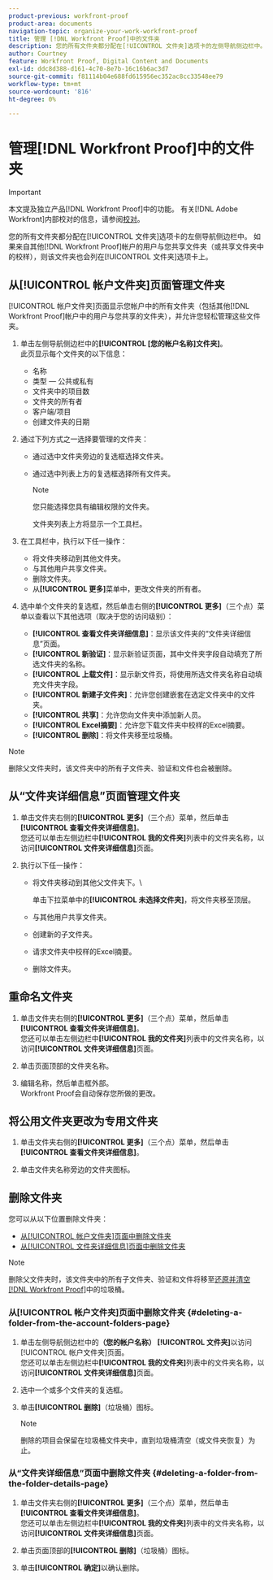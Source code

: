 ```yaml
---
product-previous: workfront-proof
product-area: documents
navigation-topic: organize-your-work-workfront-proof
title: 管理 [!DNL Workfront Proof]中的文件夹
description: 您的所有文件夹都分配在[!UICONTROL 文件夹]选项卡的左侧导航侧边栏中。 如果来自其他 [!DNL Workfront Proof] 帐户的用户与您共享文件夹（或共享文件夹中的校样），则该文件夹也会列在[!UICONTROL 文件夹]选项卡上。
author: Courtney
feature: Workfront Proof, Digital Content and Documents
exl-id: ddc8d388-d161-4c70-8e7b-16c16b6ac3d7
source-git-commit: f81114b04e688fd615956ec352ac8cc33548ee79
workflow-type: tm+mt
source-wordcount: '816'
ht-degree: 0%

---
```


# 管理[!DNL Workfront Proof]中的文件夹

>[!IMPORTANT]
>
>本文提及独立产品[!DNL Workfront Proof]中的功能。 有关[!DNL Adobe Workfront]内部校对的信息，请参阅[校对](../../../review-and-approve-work/proofing/proofing.md)。

您的所有文件夹都分配在[!UICONTROL 文件夹]选项卡的左侧导航侧边栏中。 如果来自其他[!DNL Workfront Proof]帐户的用户与您共享文件夹（或共享文件夹中的校样），则该文件夹也会列在[!UICONTROL 文件夹]选项卡上。

## 从[!UICONTROL 帐户文件夹]页面管理文件夹

[!UICONTROL 帐户文件夹]页面显示您帐户中的所有文件夹（包括其他[!DNL Workfront Proof]帐户中的用户与您共享的文件夹），并允许您轻松管理这些文件夹。

1. 单击左侧导航侧边栏中的&#x200B;**[!UICONTROL [您的帐户名称]文件夹]**。\
   此页显示每个文件夹的以下信息：

   * 名称
   * 类型 — 公共或私有
   * 文件夹中的项目数
   * 文件夹的所有者
   * 客户端/项目
   * 创建文件夹的日期

1. 通过下列方式之一选择要管理的文件夹：

   * 通过选中文件夹旁边的复选框选择文件夹。
   * 通过选中列表上方的复选框选择所有文件夹。

     >[!NOTE]
     >
     >您只能选择您具有编辑权限的文件夹。

     文件夹列表上方将显示一个工具栏。

1. 在工具栏中，执行以下任一操作：

   * 将文件夹移动到其他文件夹。
   * 与其他用户共享文件夹。
   * 删除文件夹。
   * 从&#x200B;**[!UICONTROL 更多]**&#x200B;菜单中，更改文件夹的所有者。

1. 选中单个文件夹的复选框，然后单击右侧的&#x200B;**[!UICONTROL 更多]**（三个点）菜单以查看以下其他选项（取决于您的访问级别）：

   * **[!UICONTROL 查看文件夹详细信息]**：显示该文件夹的“文件夹详细信息”页面。
   * **[!UICONTROL 新验证]**：显示新验证页面，其中文件夹字段自动填充了所选文件夹的名称。
   * **[!UICONTROL 上载文件]**：显示新文件页，将使用所选文件夹名称自动填充文件夹字段。
   * **[!UICONTROL 新建子文件夹]**：允许您创建嵌套在选定文件夹中的文件夹。
   * **[!UICONTROL 共享]**：允许您向文件夹中添加新人员。
   * **[!UICONTROL Excel摘要]**：允许您下载文件夹中校样的Excel摘要。
   * **[!UICONTROL 删除]**：将文件夹移至垃圾桶。

>[!NOTE]
>
>删除父文件夹时，该文件夹中的所有子文件夹、验证和文件也会被删除。

## 从“文件夹详细信息”页面管理文件夹

1. 单击文件夹右侧的&#x200B;**[!UICONTROL 更多]**（三个点）菜单，然后单击&#x200B;**[!UICONTROL 查看文件夹详细信息]**。\
   您还可以单击左侧边栏中&#x200B;**[!UICONTROL 我的文件夹]**&#x200B;列表中的文件夹名称，以访问&#x200B;**[!UICONTROL 文件夹详细信息]**&#x200B;页面。

1. 执行以下任一操作：

   * 将文件夹移动到其他父文件夹下。\

     单击下拉菜单中的&#x200B;**[!UICONTROL 未选择文件夹]**，将文件夹移至顶层。

   * 与其他用户共享文件夹。
   * 创建新的子文件夹。
   * 请求文件夹中校样的Excel摘要。
   * 删除文件夹。

## 重命名文件夹

1. 单击文件夹右侧的&#x200B;**[!UICONTROL 更多]**（三个点）菜单，然后单击&#x200B;**[!UICONTROL 查看文件夹详细信息]**。\
   您还可以单击左侧边栏中&#x200B;**[!UICONTROL 我的文件夹]**&#x200B;列表中的文件夹名称，以访问&#x200B;**[!UICONTROL 文件夹详细信息]**&#x200B;页面。

1. 单击页面顶部的文件夹名称。
1. 编辑名称，然后单击框外部。\
   Workfront Proof会自动保存您所做的更改。

## 将公用文件夹更改为专用文件夹

1. 单击文件夹右侧的&#x200B;**[!UICONTROL 更多]**（三个点）菜单，然后单击&#x200B;**[!UICONTROL 查看文件夹详细信息]**。

1. 单击文件夹名称旁边的文件夹图标。

## 删除文件夹

您可以从以下位置删除文件夹：

* [从[!UICONTROL 帐户文件夹]页面中删除文件夹](#deleting-a-folder-from-the-account-folders-page)
* [从[!UICONTROL 文件夹详细信息]页面中删除文件夹](#deleting-a-folder-from-the-folder-details-page)

>[!NOTE]
>
>删除父文件夹时，该文件夹中的所有子文件夹、验证和文件将移至[还原并清空 [!DNL Workfront Proof]](../../../workfront-proof/wp-work-proofsfiles/manage-your-work/restore-and-empty-trash.md)中的垃圾桶。

### 从[!UICONTROL 帐户文件夹]页面中删除文件夹 {#deleting-a-folder-from-the-account-folders-page}

1. 单击左侧导航侧边栏中的&#x200B;**（您的帐户名称） [!UICONTROL 文件夹]**&#x200B;以访问[!UICONTROL 帐户文件夹]页面。\
   您还可以单击左侧边栏中&#x200B;**[!UICONTROL 我的文件夹]**&#x200B;列表中的文件夹名称，以访问&#x200B;**[!UICONTROL 文件夹详细信息]**&#x200B;页面。

1. 选中一个或多个文件夹的复选框。
1. 单击&#x200B;**[!UICONTROL 删除]**（垃圾桶）图标。

   >[!NOTE]
   >
   >删除的项目会保留在垃圾桶文件夹中，直到垃圾桶清空（或文件夹恢复）为止。

### 从“文件夹详细信息”页面中删除文件夹 {#deleting-a-folder-from-the-folder-details-page}

1. 单击文件夹右侧的&#x200B;**[!UICONTROL 更多]**（三个点）菜单，然后单击&#x200B;**[!UICONTROL 查看文件夹详细信息]**。\
   您还可以单击左侧边栏中&#x200B;**[!UICONTROL 我的文件夹]**&#x200B;列表中的文件夹名称，以访问&#x200B;**[!UICONTROL 文件夹详细信息]**&#x200B;页面。

1. 单击页面顶部的&#x200B;**[!UICONTROL 删除]**（垃圾桶）图标。
1. 单击&#x200B;**[!UICONTROL 确定]**&#x200B;以确认删除。
